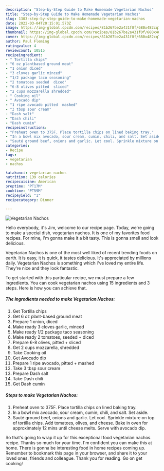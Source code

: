 ```yaml
---
description: "Step-by-Step Guide to Make Homemade Vegetarian Nachos"
title: "Step-by-Step Guide to Make Homemade Vegetarian Nachos"
slug: 1303-step-by-step-guide-to-make-homemade-vegetarian-nachos
date: 2022-03-04T20:15:01.573Z
image: https://img-global.cpcdn.com/recipes/81b267be2a431f0f/680x482cq70/vegetarian-nachos-recipe-main-photo.jpg
thumbnail: https://img-global.cpcdn.com/recipes/81b267be2a431f0f/680x482cq70/vegetarian-nachos-recipe-main-photo.jpg
cover: https://img-global.cpcdn.com/recipes/81b267be2a431f0f/680x482cq70/vegetarian-nachos-recipe-main-photo.jpg
author: Paul Fleming
ratingvalue: 4
reviewcount: 10515
recipeingredient:
- " Tortilla chips"
- "6 oz plantbased ground meat"
- "1 onion diced"
- "3 cloves garlic minced"
- "1/2 package taco seasoning"
- "2 tomatoes seeded  diced"
- "6-8 olives pitted  sliced"
- "2 cups mozzarella shredded"
- " Cooking oil"
- " Avocado dip"
- "1 ripe avocado pitted  mashed"
- "3 tbsp sour cream"
- "Dash salt"
- "Dash chili"
- "Dash cumin"
recipeinstructions:
- "Preheat oven to 375F. Place tortilla chips on lined baking tray."
- "In a bowl mix avocado, sour cream, cumin, chili, and salt. Set aside."
- "Sauté ground beef, onions and garlic. Let cool. Sprinkle mixture on top of tortilla chips. Add tomatoes, olives, and cheese. Bake in oven for approximately 12 mins until cheese melts. Serve with avocado dip."
categories:
- Recipe
tags:
- vegetarian
- nachos

katakunci: vegetarian nachos 
nutrition: 139 calories
recipecuisine: American
preptime: "PT17M"
cooktime: "PT59M"
recipeyield: "1"
recipecategory: Dinner

---
```



![Vegetarian Nachos](https://img-global.cpcdn.com/recipes/81b267be2a431f0f/680x482cq70/vegetarian-nachos-recipe-main-photo.jpg)

Hello everybody, it's Jim, welcome to our recipe page. Today, we're going to make a special dish, vegetarian nachos. It is one of my favorites food recipes. For mine, I'm gonna make it a bit tasty. This is gonna smell and look delicious.



Vegetarian Nachos is one of the most well liked of recent trending foods on earth. It is easy, it is quick, it tastes delicious. It's appreciated by millions daily. Vegetarian Nachos is something which I've loved my entire life. They're nice and they look fantastic.


To get started with this particular recipe, we must prepare a few ingredients. You can cook vegetarian nachos using 15 ingredients and 3 steps. Here is how you can achieve that.

<!--inarticleads1-->

##### The ingredients needed to make Vegetarian Nachos:

1. Get  Tortilla chips
1. Get 6 oz plant-based ground meat
1. Prepare 1 onion, diced
1. Make ready 3 cloves garlic, minced
1. Make ready 1/2 package taco seasoning
1. Make ready 2 tomatoes, seeded + diced
1. Prepare 6-8 olives, pitted + sliced
1. Get 2 cups mozzarella, shredded
1. Take  Cooking oil
1. Get  Avocado dip
1. Prepare 1 ripe avocado, pitted + mashed
1. Take 3 tbsp sour cream
1. Prepare Dash salt
1. Take Dash chili
1. Get Dash cumin




<!--inarticleads2-->

##### Steps to make Vegetarian Nachos:

1. Preheat oven to 375F. Place tortilla chips on lined baking tray.
1. In a bowl mix avocado, sour cream, cumin, chili, and salt. Set aside.
1. Sauté ground beef, onions and garlic. Let cool. Sprinkle mixture on top of tortilla chips. Add tomatoes, olives, and cheese. Bake in oven for approximately 12 mins until cheese melts. Serve with avocado dip.




So that's going to wrap it up for this exceptional food vegetarian nachos recipe. Thanks so much for your time. I'm confident you can make this at home. There is gonna be interesting food in home recipes coming up. Remember to bookmark this page in your browser, and share it to your loved ones, friends and colleague. Thank you for reading. Go on get cooking!
